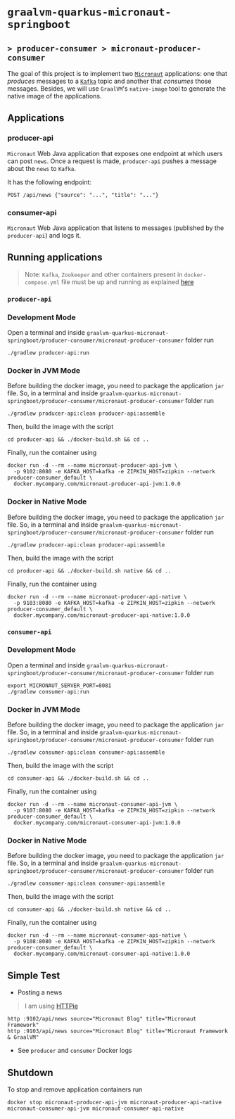 # `graalvm-quarkus-micronaut-springboot`
## `> producer-consumer > micronaut-producer-consumer`

The goal of this project is to implement two [`Micronaut`](https://micronaut.io/) applications: one that _produces_
messages to a [`Kafka`](https://kafka.apache.org/) topic and another that _consumes_ those messages. Besides, we will
use `GraalVM`'s `native-image` tool to generate the native image of the applications.

## Applications

### producer-api

`Micronaut` Web Java application that exposes one endpoint at which users can post `news`. Once a request is made,
`producer-api` pushes a message about the `news` to `Kafka`.

It has the following endpoint:
```
POST /api/news {"source": "...", "title": "..."}
```

### consumer-api

`Micronaut` Web Java application that listens to messages (published by the `producer-api`) and logs it.

## Running applications

> Note: `Kafka`, `Zookeeper` and other containers present in `docker-compose.yml` file must be up and running as
> explained [here](https://github.com/ivangfr/graalvm-quarkus-micronaut-springboot/tree/master/producer-consumer#start-environment)

### `producer-api`

### Development Mode

Open a terminal and inside `graalvm-quarkus-micronaut-springboot/producer-consumer/micronaut-producer-consumer` folder run
```
./gradlew producer-api:run
```

### Docker in JVM Mode

Before building the docker image, you need to package the application `jar` file. So, in a terminal and inside
`graalvm-quarkus-micronaut-springboot/producer-consumer/micronaut-producer-consumer` folder run
```
./gradlew producer-api:clean producer-api:assemble 
```

Then, build the image with the script
```
cd producer-api && ./docker-build.sh && cd ..
```

Finally, run the container using
```
docker run -d --rm --name micronaut-producer-api-jvm \
  -p 9102:8080 -e KAFKA_HOST=kafka -e ZIPKIN_HOST=zipkin --network producer-consumer_default \
  docker.mycompany.com/micronaut-producer-api-jvm:1.0.0
```

### Docker in Native Mode

Before building the docker image, you need to package the application `jar` file. So, in a terminal and inside
`graalvm-quarkus-micronaut-springboot/producer-consumer/micronaut-producer-consumer` folder run
```
./gradlew producer-api:clean producer-api:assemble 
```

Then, build the image with the script
```
cd producer-api && ./docker-build.sh native && cd ..
```

Finally, run the container using
```
docker run -d --rm --name micronaut-producer-api-native \
  -p 9103:8080 -e KAFKA_HOST=kafka -e ZIPKIN_HOST=zipkin --network producer-consumer_default \
  docker.mycompany.com/micronaut-producer-api-native:1.0.0
```

### `consumer-api`

### Development Mode

Open a terminal and inside `graalvm-quarkus-micronaut-springboot/producer-consumer/micronaut-producer-consumer` folder run
```
export MICRONAUT_SERVER_PORT=8081
./gradlew consumer-api:run
```

### Docker in JVM Mode

Before building the docker image, you need to package the application `jar` file. So, in a terminal and inside
`graalvm-quarkus-micronaut-springboot/producer-consumer/micronaut-producer-consumer` folder run
```
./gradlew consumer-api:clean consumer-api:assemble 
```

Then, build the image with the script
```
cd consumer-api && ./docker-build.sh && cd ..
```

Finally, run the container using
```
docker run -d --rm --name micronaut-consumer-api-jvm \
  -p 9107:8080 -e KAFKA_HOST=kafka -e ZIPKIN_HOST=zipkin --network producer-consumer_default \
  docker.mycompany.com/micronaut-consumer-api-jvm:1.0.0
```

### Docker in Native Mode

Before building the docker image, you need to package the application `jar` file. So, in a terminal and inside
`graalvm-quarkus-micronaut-springboot/producer-consumer/micronaut-producer-consumer` folder run
```
./gradlew consumer-api:clean consumer-api:assemble 
```

Then, build the image with the script
```
cd consumer-api && ./docker-build.sh native && cd ..
```

Finally, run the container using
```
docker run -d --rm --name micronaut-consumer-api-native \
  -p 9108:8080 -e KAFKA_HOST=kafka -e ZIPKIN_HOST=zipkin --network producer-consumer_default \
  docker.mycompany.com/micronaut-consumer-api-native:1.0.0
```

## Simple Test

- Posting a news
> I am using [HTTPie](https://httpie.org/) 
```
http :9102/api/news source="Micronaut Blog" title="Micronaut Framework"
http :9103/api/news source="Micronaut Blog" title="Micronaut Framework & GraalVM"
```

- See `producer` and `consumer` Docker logs

## Shutdown

To stop and remove application containers run
```
docker stop micronaut-producer-api-jvm micronaut-producer-api-native micronaut-consumer-api-jvm micronaut-consumer-api-native
```
